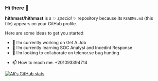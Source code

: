 ### Hi there 👋


**hithmast/hithmast** is a ✨ _special_ ✨ repository because its `README.md` (this file) appears on your GitHub profile.

Here are some ideas to get you started:

- 🔭 I’m currently working on Get A Job
- 🌱 I’m currently learning SOC Analyst and Incedint Response
- 👯 I’m looking to collaborate on telenor.se bug hunting
<!-- 🤔 I’m looking for help with -->
<!-- 💬 Ask me about ...-->
- 📫 How to reach me: +201093394714
<!-- 😄 Pronouns: ...
- ⚡ Fun fact: ... -->
  
[![Ali's GitHub stats](https://github-readme-stats.vercel.app/api?username=hithmast)](https://github.com/anuraghazra/github-readme-stats)

